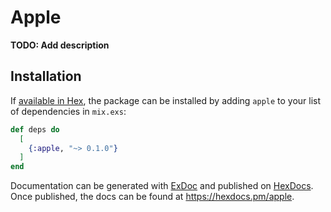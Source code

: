 # Apple

**TODO: Add description**

## Installation

If [available in Hex](https://hex.pm/docs/publish), the package can be installed
by adding `apple` to your list of dependencies in `mix.exs`:

```elixir
def deps do
  [
    {:apple, "~> 0.1.0"}
  ]
end
```

Documentation can be generated with [ExDoc](https://github.com/elixir-lang/ex_doc)
and published on [HexDocs](https://hexdocs.pm). Once published, the docs can
be found at <https://hexdocs.pm/apple>.

